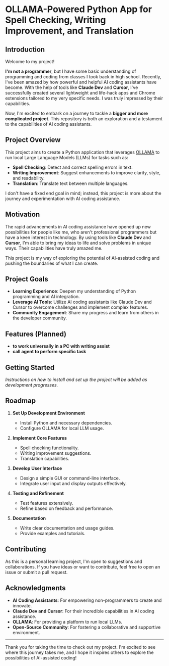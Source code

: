 # OLLAMA-Powered Python App for Spell Checking, Writing Improvement, and Translation

## Introduction

Welcome to my project!

**I'm not a programmer**, but I have some basic understanding of programming and coding from classes I took back in high school. Recently, I've been amazed by how powerful and helpful AI coding assistants have become. With the help of tools like **Claude Dev** and **Cursor**, I've successfully created several lightweight and life-hack apps and Chrome extensions tailored to my very specific needs. I was truly impressed by their capabilities.

Now, I'm excited to embark on a journey to tackle a **bigger and more complicated project**. This repository is both an exploration and a testament to the capabilities of AI coding assistants.

## Project Overview

This project aims to create a Python application that leverages [OLLAMA](https://ollama.ai/) to run local Large Language Models (LLMs) for tasks such as:

- **Spell Checking**: Detect and correct spelling errors in text.
- **Writing Improvement**: Suggest enhancements to improve clarity, style, and readability.
- **Translation**: Translate text between multiple languages.

I don't have a fixed end goal in mind; instead, this project is more about the journey and experimentation with AI coding assistance.

## Motivation

The rapid advancements in AI coding assistance have opened up new possibilities for people like me, who aren't professional programmers but have a keen interest in technology. By using tools like **Claude Dev** and **Cursor**, I'm able to bring my ideas to life and solve problems in unique ways. Their capabilities have truly amazed me.

This project is my way of exploring the potential of AI-assisted coding and pushing the boundaries of what I can create.

## Project Goals

- **Learning Experience**: Deepen my understanding of Python programming and AI integration.
- **Leverage AI Tools**: Utilize AI coding assistants like Claude Dev and Cursor to overcome challenges and implement complex features.
- **Community Engagement**: Share my progress and learn from others in the developer community.

## Features (Planned)

- **to work universally in a PC with writing assist**
- **call agent to perform specific task**

## Getting Started

*Instructions on how to install and set up the project will be added as development progresses.*

## Roadmap

1. **Set Up Development Environment**
   - Install Python and necessary dependencies.
   - Configure OLLAMA for local LLM usage.

2. **Implement Core Features**
   - Spell checking functionality.
   - Writing improvement suggestions.
   - Translation capabilities.

3. **Develop User Interface**
   - Design a simple GUI or command-line interface.
   - Integrate user input and display outputs effectively.

4. **Testing and Refinement**
   - Test features extensively.
   - Refine based on feedback and performance.

5. **Documentation**
   - Write clear documentation and usage guides.
   - Provide examples and tutorials.

## Contributing

As this is a personal learning project, I'm open to suggestions and collaborations. If you have ideas or want to contribute, feel free to open an issue or submit a pull request.

## Acknowledgments

- **AI Coding Assistants**: For empowering non-programmers to create and innovate.
- **Claude Dev and Cursor**: For their incredible capabilities in AI coding assistance.
- **OLLAMA**: For providing a platform to run local LLMs.
- **Open-Source Community**: For fostering a collaborative and supportive environment.

---

Thank you for taking the time to check out my project. I'm excited to see where this journey takes me, and I hope it inspires others to explore the possibilities of AI-assisted coding!